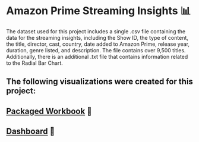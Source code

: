 # Amazon Prime Streaming Insights 📊

The dataset used for this project includes a single .csv file containing the data for the streaming insights, including the Show ID, the type of content, the title, director, cast, country, date added to Amazon Prime, release year, duration, genre listed, and description. The file contains over 9,500 titles. Additionally, there is an additional .txt file that contains information related to the Radial Bar Chart.

The following visualizations were created for this project:
- 


## [Packaged Workbook]() 📔

## [Dashboard]() 📔
